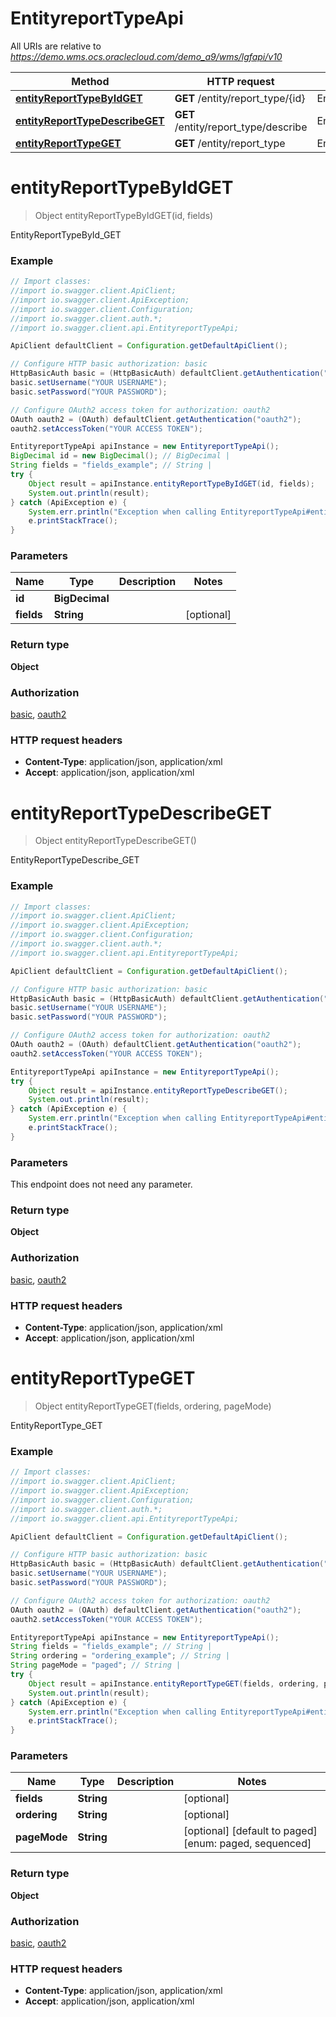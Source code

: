 # EntityreportTypeApi

All URIs are relative to *https://demo.wms.ocs.oraclecloud.com/demo_a9/wms/lgfapi/v10*

Method | HTTP request | Description
------------- | ------------- | -------------
[**entityReportTypeByIdGET**](EntityreportTypeApi.md#entityReportTypeByIdGET) | **GET** /entity/report_type/{id} | EntityReportTypeById_GET
[**entityReportTypeDescribeGET**](EntityreportTypeApi.md#entityReportTypeDescribeGET) | **GET** /entity/report_type/describe | EntityReportTypeDescribe_GET
[**entityReportTypeGET**](EntityreportTypeApi.md#entityReportTypeGET) | **GET** /entity/report_type | EntityReportType_GET


<a name="entityReportTypeByIdGET"></a>
# **entityReportTypeByIdGET**
> Object entityReportTypeByIdGET(id, fields)

EntityReportTypeById_GET



### Example
```java
// Import classes:
//import io.swagger.client.ApiClient;
//import io.swagger.client.ApiException;
//import io.swagger.client.Configuration;
//import io.swagger.client.auth.*;
//import io.swagger.client.api.EntityreportTypeApi;

ApiClient defaultClient = Configuration.getDefaultApiClient();

// Configure HTTP basic authorization: basic
HttpBasicAuth basic = (HttpBasicAuth) defaultClient.getAuthentication("basic");
basic.setUsername("YOUR USERNAME");
basic.setPassword("YOUR PASSWORD");

// Configure OAuth2 access token for authorization: oauth2
OAuth oauth2 = (OAuth) defaultClient.getAuthentication("oauth2");
oauth2.setAccessToken("YOUR ACCESS TOKEN");

EntityreportTypeApi apiInstance = new EntityreportTypeApi();
BigDecimal id = new BigDecimal(); // BigDecimal | 
String fields = "fields_example"; // String | 
try {
    Object result = apiInstance.entityReportTypeByIdGET(id, fields);
    System.out.println(result);
} catch (ApiException e) {
    System.err.println("Exception when calling EntityreportTypeApi#entityReportTypeByIdGET");
    e.printStackTrace();
}
```

### Parameters

Name | Type | Description  | Notes
------------- | ------------- | ------------- | -------------
 **id** | **BigDecimal**|  |
 **fields** | **String**|  | [optional]

### Return type

**Object**

### Authorization

[basic](../README.md#basic), [oauth2](../README.md#oauth2)

### HTTP request headers

 - **Content-Type**: application/json, application/xml
 - **Accept**: application/json, application/xml

<a name="entityReportTypeDescribeGET"></a>
# **entityReportTypeDescribeGET**
> Object entityReportTypeDescribeGET()

EntityReportTypeDescribe_GET



### Example
```java
// Import classes:
//import io.swagger.client.ApiClient;
//import io.swagger.client.ApiException;
//import io.swagger.client.Configuration;
//import io.swagger.client.auth.*;
//import io.swagger.client.api.EntityreportTypeApi;

ApiClient defaultClient = Configuration.getDefaultApiClient();

// Configure HTTP basic authorization: basic
HttpBasicAuth basic = (HttpBasicAuth) defaultClient.getAuthentication("basic");
basic.setUsername("YOUR USERNAME");
basic.setPassword("YOUR PASSWORD");

// Configure OAuth2 access token for authorization: oauth2
OAuth oauth2 = (OAuth) defaultClient.getAuthentication("oauth2");
oauth2.setAccessToken("YOUR ACCESS TOKEN");

EntityreportTypeApi apiInstance = new EntityreportTypeApi();
try {
    Object result = apiInstance.entityReportTypeDescribeGET();
    System.out.println(result);
} catch (ApiException e) {
    System.err.println("Exception when calling EntityreportTypeApi#entityReportTypeDescribeGET");
    e.printStackTrace();
}
```

### Parameters
This endpoint does not need any parameter.

### Return type

**Object**

### Authorization

[basic](../README.md#basic), [oauth2](../README.md#oauth2)

### HTTP request headers

 - **Content-Type**: application/json, application/xml
 - **Accept**: application/json, application/xml

<a name="entityReportTypeGET"></a>
# **entityReportTypeGET**
> Object entityReportTypeGET(fields, ordering, pageMode)

EntityReportType_GET



### Example
```java
// Import classes:
//import io.swagger.client.ApiClient;
//import io.swagger.client.ApiException;
//import io.swagger.client.Configuration;
//import io.swagger.client.auth.*;
//import io.swagger.client.api.EntityreportTypeApi;

ApiClient defaultClient = Configuration.getDefaultApiClient();

// Configure HTTP basic authorization: basic
HttpBasicAuth basic = (HttpBasicAuth) defaultClient.getAuthentication("basic");
basic.setUsername("YOUR USERNAME");
basic.setPassword("YOUR PASSWORD");

// Configure OAuth2 access token for authorization: oauth2
OAuth oauth2 = (OAuth) defaultClient.getAuthentication("oauth2");
oauth2.setAccessToken("YOUR ACCESS TOKEN");

EntityreportTypeApi apiInstance = new EntityreportTypeApi();
String fields = "fields_example"; // String | 
String ordering = "ordering_example"; // String | 
String pageMode = "paged"; // String | 
try {
    Object result = apiInstance.entityReportTypeGET(fields, ordering, pageMode);
    System.out.println(result);
} catch (ApiException e) {
    System.err.println("Exception when calling EntityreportTypeApi#entityReportTypeGET");
    e.printStackTrace();
}
```

### Parameters

Name | Type | Description  | Notes
------------- | ------------- | ------------- | -------------
 **fields** | **String**|  | [optional]
 **ordering** | **String**|  | [optional]
 **pageMode** | **String**|  | [optional] [default to paged] [enum: paged, sequenced]

### Return type

**Object**

### Authorization

[basic](../README.md#basic), [oauth2](../README.md#oauth2)

### HTTP request headers

 - **Content-Type**: application/json, application/xml
 - **Accept**: application/json, application/xml

